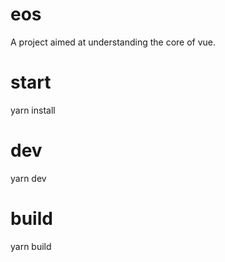 # eos
A project aimed at understanding the core of vue.

# start
yarn install

# dev
yarn dev

# build
yarn build

